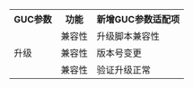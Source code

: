 <table>
    <tr>
        <th>GUC参数</th><th>功能</th><th>新增GUC参数适配项</th>
    </tr>
    <tr>
        <td rowspan="3">升级</td><td>兼容性</td><td>升级脚本兼容性</td>
    </tr>
    <tr>
        <td>兼容性</td><td>版本号变更</td>
    </tr>
    <tr>
        <td>兼容性</td><td>验证升级正常</td>
    </tr>
</table>
